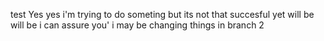 test
 Yes yes i'm trying to do someting but its not that succesful yet
will be will be
i can assure you'
i may be changing things in branch 2
